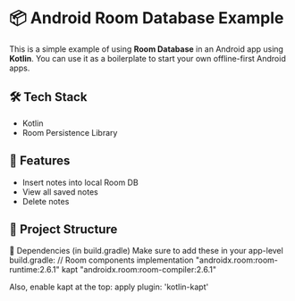 # 📦 Android Room Database Example

This is a simple example of using **Room Database** in an Android app using **Kotlin**.
You can use it as a boilerplate to start your own offline-first Android apps.

## 🛠️ Tech Stack

- Kotlin
- Room Persistence Library

## 📲 Features

- Insert notes into local Room DB
- View all saved notes
- Delete notes

## 🧠 Project Structure



🔧 Dependencies (in build.gradle)
Make sure to add these in your app-level build.gradle:
// Room components
implementation "androidx.room:room-runtime:2.6.1"
kapt "androidx.room:room-compiler:2.6.1"


Also, enable kapt at the top:
apply plugin: 'kotlin-kapt'
